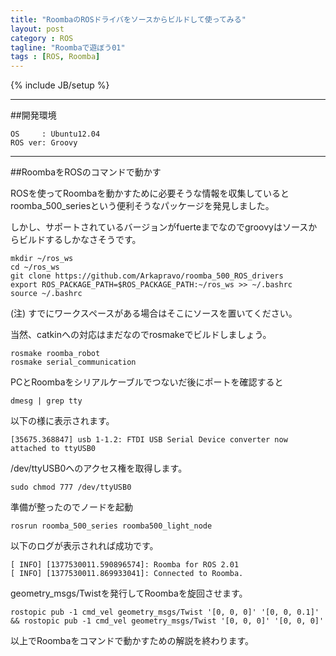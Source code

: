 ```yaml
---
title: "RoombaのROSドライバをソースからビルドして使ってみる"
layout: post
category : ROS
tagline: "Roombaで遊ぼう01"
tags : [ROS, Roomba]
---
```


{% include JB/setup %}

**********

##開発環境

    OS     : Ubuntu12.04  
    ROS ver: Groovy  

**********

##RoombaをROSのコマンドで動かす

ROSを使ってRoombaを動かすために必要そうな情報を収集しているとroomba_500_seriesという便利そうなパッケージを発見しました。

しかし、サポートされているバージョンがfuerteまでなのでgroovyはソースからビルドするしかなさそうです。

    mkdir ~/ros_ws
    cd ~/ros_ws
    git clone https://github.com/Arkapravo/roomba_500_ROS_drivers
    export ROS_PACKAGE_PATH=$ROS_PACKAGE_PATH:~/ros_ws >> ~/.bashrc
    source ~/.bashrc

(注) すでにワークスペースがある場合はそこにソースを置いてください。

当然、catkinへの対応はまだなのでrosmakeでビルドしましょう。

    rosmake roomba_robot 
    rosmake serial_communication 

PCとRoombaをシリアルケーブルでつないだ後にポートを確認すると

    dmesg | grep tty

以下の様に表示されます。

    [35675.368847] usb 1-1.2: FTDI USB Serial Device converter now attached to ttyUSB0

/dev/ttyUSB0へのアクセス権を取得します。

    sudo chmod 777 /dev/ttyUSB0

準備が整ったのでノードを起動

    rosrun roomba_500_series roomba500_light_node

以下のログが表示されれば成功です。

    [ INFO] [1377530011.590896574]: Roomba for ROS 2.01
    [ INFO] [1377530011.869933041]: Connected to Roomba.

geometry_msgs/Twistを発行してRoombaを旋回させます。

    rostopic pub -1 cmd_vel geometry_msgs/Twist '[0, 0, 0]' '[0, 0, 0.1]' && rostopic pub -1 cmd_vel geometry_msgs/Twist '[0, 0, 0]' '[0, 0, 0]'

以上でRoombaをコマンドで動かすための解説を終わります。

